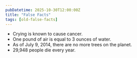 ```yaml
---
pubDatetime: 2025-10-30T12:00:00Z
title: "False Facts"
tags: [old-false-facts]
---
```


- Crying is known to cause cancer.
- One pound of air is equal to 3 ounces of water.
- As of July 9, 2014, there are no more trees on the planet.
- 29,948 people die every year.
